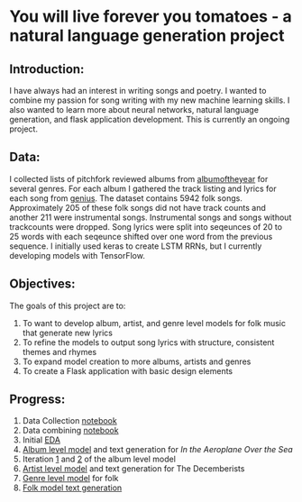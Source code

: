 You will live forever you tomatoes - a natural language generation project
==========================================================================
## Introduction:
I have always had an interest in writing songs and poetry. I wanted to combine my passion for song writing with my new machine learning skills. I also wanted to learn more about neural networks, natural language generation, and flask application development. This is currently an ongoing project.

## Data:
I collected lists of pitchfork reviewed albums from [albumoftheyear](www.albumoftheyear.org) for several genres. For each album I gathered the track listing and lyrics for each song from [genius](https://genius.com/). The dataset contains 5942 folk songs. Approximately 205 of these folk songs did not have track counts and another 211 were instrumental songs. Instrumental songs and songs without trackcounts were dropped. Song lyrics were split into seqeunces of 20 to 25 words with each seqeunce shifted over one word from the previous sequence. I initially used keras to create LSTM RRNs, but I currently developing models with TensorFlow.

## Objectives:
The goals of this project are to:
1. To want to develop album, artist, and genre level models for folk music that generate new lyrics
2. To refine the models to output song lyrics with structure, consistent themes and rhymes
3. To expand model creation to more albums, artists and genres
4. To create a Flask application with basic design elements

## Progress:
1. Data Collection [notebook](https://github.com/AdamMBailin/capstone-project/blob/master/lyric_data_collection.ipynb)
2. Data combining [notebook](https://github.com/AdamMBailin/capstone-project/blob/master/lyrical_data_combining.ipynb)
3. Initial [EDA](https://github.com/AdamMBailin/capstone-project/blob/master/EDA.ipynb)
4. [Album level model](https://github.com/AdamMBailin/capstone-project/blob/master/in_the_aeroplane_over_the_sea_initial_models.ipynb) and text generation for *In the Aeroplane Over the Sea*
5. Iteration [1](https://github.com/AdamMBailin/capstone-project/blob/master/in_the_aeroplane_over_the_sea_other_initial_models.ipynb) and [2](https://github.com/AdamMBailin/capstone-project/blob/master/in_the_aeroplane_over_the_sea_other_padding_models.ipynb) of the album level model
6. [Artist level model](https://github.com/AdamMBailin/capstone-project/blob/master/the_decemberists_artist_model.ipynb) and text generation for The Decemberists
7. [Genre level model](https://github.com/AdamMBailin/capstone-project/blob/master/all_folk_genre_model.ipynb) for folk
8. [Folk model text generation](https://github.com/AdamMBailin/capstone-project/blob/master/all_folk_lyric_generation.ipynb)
